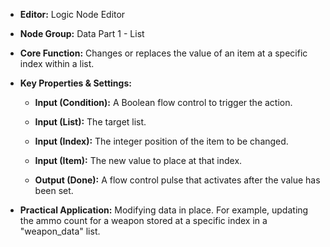 - **Editor:** Logic Node Editor
    
- **Node Group:** Data Part 1 - List
    
- **Core Function:** Changes or replaces the value of an item at a specific index within a list.
    
- **Key Properties & Settings:**
    
    - **Input (Condition):** A Boolean flow control to trigger the action.
        
    - **Input (List):** The target list.
        
    - **Input (Index):** The integer position of the item to be changed.
        
    - **Input (Item):** The new value to place at that index.
        
    - **Output (Done):** A flow control pulse that activates after the value has been set.
        
- **Practical Application:** Modifying data in place. For example, updating the ammo count for a weapon stored at a specific index in a "weapon_data" list.